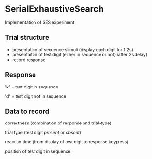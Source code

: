 # SerialExhaustiveSearch
Implementation of SES experiment


Trial structure
---
- presentation of sequence stimuli (display each digit for 1.2s)
- presentaiton of test digit (either in sequence or not) (after 2s delay)
- record response

Response
---
'k' = test digit in sequence

'd' = test digit not in sequence

Data to record
---
correctness (combination of response and trial-type)

trial type (test digit *present* or *absent*)

reaction time (from display of test digit to response keypress)

position of test digit in sequence
